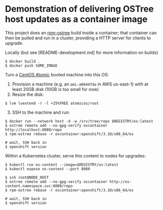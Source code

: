 # Demonstration of delivering OSTree host updates as a container image

This project does an [rpm-ostree](https://github.com/projectatomic/rpm-ostree)
build inside a container; that container can then be pulled and run in a cluster,
providing a HTTP server for clients to upgrade.

Locally (but see [README-development.md] for more information on builds)

```
$ docker build .
$ docker push SOME_IMAGE
```

Turn a [CentOS Atomic](https://wiki.centos.org/SpecialInterestGroup/Atomic/Download) booted machine into this OS:

1. Provision a machine (e.g. an `ami-a06447da` in AWS us-east-1) with at least 20GB disk (10GB is too small for now)
2. Resize the disk:

```
$ lvm lvextend -r -l +25%FREE atomicos/root
```

3. SSH to the machine and run:

```
$ docker run --network host -d -w /srv/tree/repo $REGISTRY/os:latest
$ ostree remote add --no-gpg-verify oscontainer http://localhost:8080/repo
$ rpm-ostree rebase -r oscontainer:openshift/3.10/x86_64/os

# wait, SSH back in
$ openshift version
```

Within a Kubernetes cluster, serve this content to nodes for upgrades:

```
$ kubectl run os-content --image=$REGISTRY/os:latest
$ kubectl expose os-content --port 8080

$ ssh root@NODE_HOST
$ ostree remote add --no-gpg-verify oscontainer http://os-content.namespace.svc:8080/repo
$ rpm-ostree rebase -r oscontainer:openshift/3.10/x86_64/os

# wait, SSH back in
$ openshift version
```
